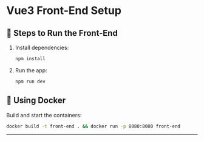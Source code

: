 # Vue3 Front-End Setup

## 🚀 Steps to Run the Front-End

1. Install dependencies:
   ```bash
   npm install
   ```

2. Run the app:
   ```bash
   npm run dev
   ```

## 🐳 Using Docker

Build and start the containers:
```bash
docker build -t front-end . && docker run -p 8080:8080 front-end
```

---

